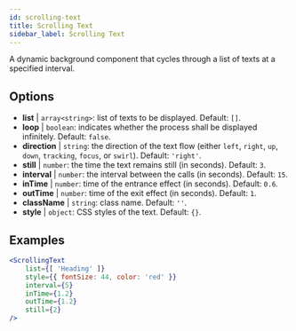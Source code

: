 ```yaml
---
id: scrolling-text
title: Scrolling Text
sidebar_label: Scrolling Text
---
```


A dynamic background component that cycles through a list of texts  at a specified interval.

## Options

* __list__ | `array<string>`: list of texts to be displayed. Default: `[]`.
* __loop__ | `boolean`: indicates whether the process shall be displayed infinitely. Default: `false`.
* __direction__ | `string`: the direction of the text flow (either `left`, `right`, `up`, `down`, `tracking`, `focus`, or `swirl`). Default: `'right'`.
* __still__ | `number`: the time the text remains still (in seconds). Default: `3`.
* __interval__ | `number`: the interval between the calls (in seconds). Default: `15`.
* __inTime__ | `number`: time of the entrance effect (in seconds). Default: `0.6`.
* __outTime__ | `number`: time of the exit effect (in seconds). Default: `1`.
* __className__ | `string`: class name. Default: `''`.
* __style__ | `object`: CSS styles of the text. Default: `{}`.


## Examples

```jsx live
<ScrollingText
    list={[ 'Heading' ]}
    style={{ fontSize: 44, color: 'red' }}
    interval={5}
    inTime={1.2}
    outTime={1.2}
    still={2}
/>
```




